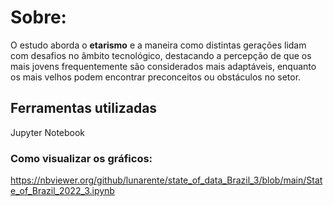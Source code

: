 # Sobre:

O estudo aborda o <b>etarismo</b> e a maneira como distintas gerações lidam com desafios no âmbito tecnológico, destacando a percepção de que os mais jovens frequentemente são considerados mais adaptáveis, enquanto os mais velhos podem encontrar preconceitos ou obstáculos no setor.


## Ferramentas utilizadas

Jupyter Notebook

### Como visualizar os gráficos:

https://nbviewer.org/github/lunarente/state_of_data_Brazil_3/blob/main/State_of_Brazil_2022_3.ipynb
